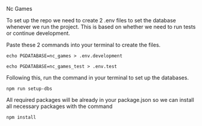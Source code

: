 Nc Games

To set up the repo we need to create 2 .env files to set the database whenever we run the project. This is based on whether we need to run tests or continue development.

Paste these 2 commands into your terminal to create the files.

```
echo PGDATABASE=nc_games > .env.development

echo PGDATABASE=nc_games_test > .env.test
```

Following this, run the command in your terminal to set up the databases.

```
npm run setup-dbs
```

All required packages will be already in your package.json so we can install all necessary packages with the command

```
npm install
```
